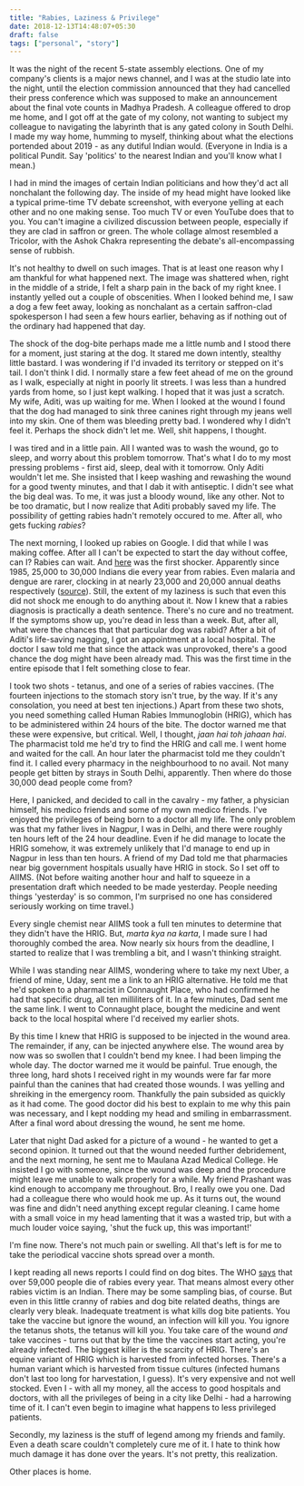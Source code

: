 ```yaml
---
title: "Rabies, Laziness & Privilege"
date: 2018-12-13T14:48:07+05:30
draft: false
tags: ["personal", "story"]
---
```


It was the night of the recent 5-state assembly elections. One of my company's
clients is a major news channel, and I was at the studio late into the night,
until the election commission announced that they had cancelled their press
conference which was supposed to make an announcement about the final vote
counts in Madhya Pradesh. A colleague offered to drop me home, and I got off at
the gate of my colony, not wanting to subject my colleague to navigating the
labyrinth that is any gated colony in South Delhi. I made my way home, humming
to myself, thinking about what the elections portended about 2019 - as any
dutiful Indian would. (Everyone in India is a political Pundit. Say 'politics'
to the nearest Indian and you'll know what I mean.)

I had in mind the images of certain Indian politicians and how they'd act all
nonchalant the following day. The inside of my head might have looked like a
typical prime-time TV debate screenshot, with everyone yelling at each other
and no one making sense. Too much TV or even YouTube does that to you. You
can't imagine a civilized discussion between people, especially if they are
clad in saffron or green. The whole collage almost resembled a Tricolor, with
the Ashok Chakra representing the debate's all-encompassing sense of rubbish.

It's not healthy to dwell on such images. That is at least one reason why I am
thankful for what happened next. The image was shattered when, right in the middle of a stride, I felt a
sharp pain in the back of my right knee. I instantly yelled out a couple of
obscenities. When I looked behind me, I saw a dog a few feet away, looking as
nonchalant as a certain saffron-clad spokesperson I had seen a few hours
earlier, behaving as if nothing out of the ordinary had happened that day.

The shock of the dog-bite perhaps made me a little numb and I stood there
for a moment, just staring at the dog. It stared me down intently, stealthy
little bastard. I was wondering if I'd invaded its territory or stepped on it's
tail. I don't think I did. I normally stare a few feet ahead of me on the
ground as I walk, especially at night in poorly lit streets. I was less than a
hundred yards from home, so I just kept walking. I hoped that it was just a scratch.
My wife, Aditi, was up waiting for me.
When I looked at the wound I found that the dog had managed to sink three
canines right through my jeans well into my skin. One of them was bleeding
pretty bad. I wondered why I didn't feel it. Perhaps the shock didn't let me.
Well, shit happens, I thought.

I was tired and in a little pain. All I wanted was to wash the wound, go to
sleep, and worry about this problem tomorrow. That's what I do to my most
pressing problems - first aid, sleep, deal with it tomorrow. Only Aditi
wouldn't let me. She insisted that I keep washing and rewashing the wound for a
good twenty minutes, and that I dab it with antiseptic. I didn't see what the
big deal was. To me, it was just a bloody wound, like any other. Not to be too
dramatic, but I now realize that Aditi probably saved my life. The
possibility of getting rabies hadn't remotely occured to me. After all, who
gets fucking _rabies_?



The next morning, I looked up rabies on Google. I did that while I was making
coffee. After all I can't be expected to start the day without coffee, can I?
Rabies can wait. And [here](https://www.ncbi.nlm.nih.gov/pmc/articles/PMC2244675/)
was the first shocker. Apparently since 1985, 25,000 to 30,000 Indians die
every year from rabies. Even malaria and dengue are rarer, clocking in at
nearly 23,000 and 20,000 annual deaths respectively ([source](https://www.worldlifeexpectancy.com/world-rankings-total-deaths)).
Still, the extent of my laziness is such that even this did not shock me
enough to do anything about it. Now I knew that a rabies diagnosis is
practically a death sentence. There's no cure and no treatment. If the symptoms
show up, you're dead in less than a week. But, after all, what were the chances that that particular dog was rabid?
After a bit of Aditi's life-saving nagging, I got an appointment at a local hospital. The doctor I saw told me that since the attack was unprovoked, there's a good chance the dog might have been already mad. This was the first time in the entire episode that I felt something close to fear.

I took two shots - tetanus, and one of a series of rabies vaccines. (The
fourteen injections to the stomach story isn't true, by the way. If it's any
consolation, you need at best ten injections.) Apart from these two shots,
you need something called Human Rabies Immunoglobin (HRIG), which has to be administered within 24 hours of the bite. The doctor warned me that
these were expensive, but critical. Well, I thought, _jaan hai toh jahaan hai_.
The pharmacist told me he'd try to find the HRIG and call me. I went home and
waited for the call. An hour later the pharmacist told me they couldn't find
it. I called every pharmacy in the neighbourhood to no avail.
Not many people get bitten by strays in South Delhi, apparently. Then where do
those 30,000 dead people come from?



Here, I panicked, and decided to call in the cavalry - my father, a
physician himself, his medico friends and some of my own medico friends. I've
enjoyed the privileges of being born to a doctor all my life. The only problem
was that my father lives in Nagpur, I was in Delhi, and there were roughly ten
hours left of the 24 hour deadline. Even if he did manage to locate the HRIG
somehow, it was extremely unlikely that I'd manage to end up in Nagpur in less
than ten hours. A friend of my Dad told me that pharmacies near big government hospitals
usually have HRIG in stock. So I set off to AIIMS. (Not before waiting another
hour and half to squeeze in a presentation draft which needed to be made
yesterday. People needing things 'yesterday' is so common, I'm surprised no one
has considered seriously working on time travel.)

Every single chemist near AIIMS took a full ten minutes to determine that they
didn't have the HRIG. But, _marta kya na karta_, I made sure I had thoroughly
combed the area. Now nearly six hours from the deadline, I started to realize
that I was trembling a bit, and I wasn't thinking straight.

While I was standing near AIIMS, wondering where to take my next Uber, a friend
of mine, Uday, sent me a link to an HRIG alternative. He told me that he'd
spoken to a pharmacist in Connaught Place, who had confirmed he had that
specific drug, all ten milliliters of it. In a few minutes, Dad sent me
the same link. I went to Connaught place, bought the medicine and went back to the
local hospital where I'd received my earlier shots.

By this time I knew that HRIG is supposed to be injected in the wound area. The
remainder, if any, can be injected anywhere else. The wound area by now was so
swollen that I couldn't bend my knee. I had been limping the whole day. The
doctor warned me it would be painful. True enough, the three long, hard shots I
received right in my wounds were far far more painful than the canines that had
created those wounds. I was yelling and shreiking in the emergency room.
Thankfully the pain subsided as quickly as it had come. The good doctor did his
best to explain to me why this pain was necessary, and I kept nodding my head
and smiling in embarrassment. After a final word about dressing the wound, he
sent me home.

Later that night Dad asked for a picture of a wound - he wanted to get a second
opinion. It turned out that the wound needed further debridement, and the next
morning, he sent me to Maulana Azad Medical College. He insisted I go with someone, since the wound was deep and the procedure might leave me unable to walk properly for a while. My friend Prashant was kind enough to accompany me throughout. Bro, I really owe you one. Dad had a colleague there who
would hook me up. As it turns out, the wound was fine and didn't need
anything except regular cleaning. I came home with a small voice in my head
lamenting that it was a wasted trip, but with a much louder voice saying,
'shut the fuck up, this was important!'

I'm fine now. There's not much pain or swelling. All that's left is for me to
take the periodical vaccine shots spread over a month.

I kept reading all news reports I could find on dog bites. The WHO [says](https://www.who.int/features/factfiles/rabies/en/)
that over 59,000 people die of rabies every year. That means almost every other
rabies victim is an Indian. There may be some
sampling bias, of course. But even in this little cranny of rabies and dog bite
related deaths, things are clearly very bleak. Inadequate treatment is what kills dog
bite patients. You take the vaccine but ignore the wound, an infection will
kill you. You ignore the tetanus shots, the tetanus will kill you. You take
care of the wound _and_ take vaccines - turns out that by the time the vaccines
start acting, you're already infected. The biggest killer is the scarcity of
HRIG. There's an equine variant of HRIG which is harvested from infected
horses. There's a human variant which is harvested from tissue cultures
(infected humans don't last too long for harvestation, I guess). It's very
expensive and not well stocked. Even I - with all my money, all the access to
good hospitals and doctors, with all the privileges of being in a city like
Delhi - had a harrowing time of it. I can't even begin to imagine what happens
to less privileged patients.

Secondly, my laziness is the stuff of legend among my friends and family. Even
a death scare couldn't completely cure me of it. I hate to think how much
damage it has done over the years. It's not pretty, this realization.





Other places is home.
